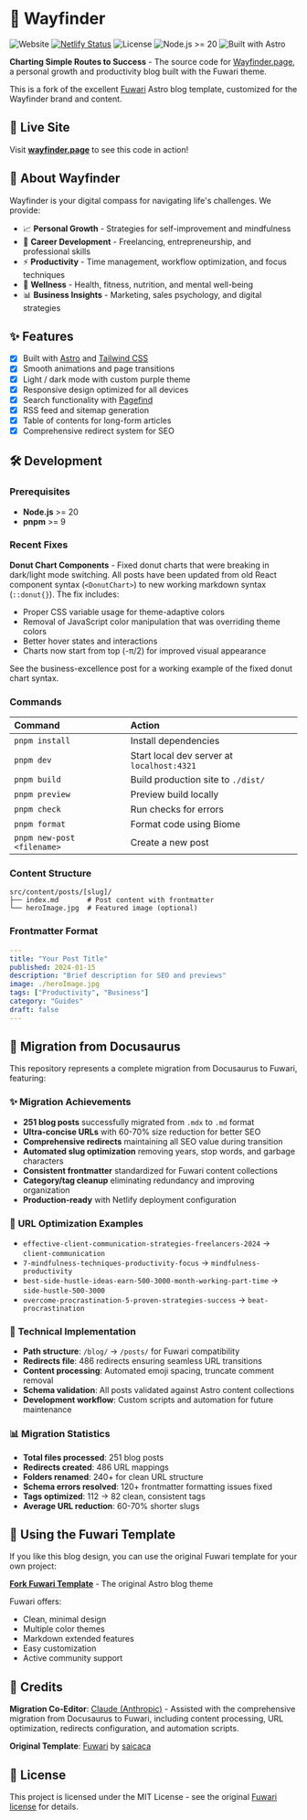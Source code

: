 # 🧭 Wayfinder

![Website](https://img.shields.io/website?url=https%3A//wayfinder.page&style=flat-square)
[![Netlify Status](https://api.netlify.com/api/v1/badges/0960fa68-f10c-464c-a597-9d8dec7af987/deploy-status)](https://app.netlify.com/projects/wayfinderpage/deploys)
![License](https://img.shields.io/badge/license-MIT-blue?style=flat-square)
![Node.js >= 20](https://img.shields.io/badge/node.js-%3E%3D20-brightgreen?style=flat-square)
![Built with Astro](https://img.shields.io/badge/Built%20with-Astro-orange?style=flat-square)

**Charting Simple Routes to Success** - The source code for [Wayfinder.page](https://wayfinder.page), a personal growth and productivity blog built with the Fuwari theme.

This is a fork of the excellent [Fuwari](https://github.com/saicaca/fuwari) Astro blog template, customized for the Wayfinder brand and content.

## 🚀 Live Site

Visit **[wayfinder.page](https://wayfinder.page)** to see this code in action!

## 📖 About Wayfinder

Wayfinder is your digital compass for navigating life's challenges. We provide:

- 📈 **Personal Growth** - Strategies for self-improvement and mindfulness
- 💼 **Career Development** - Freelancing, entrepreneurship, and professional skills
- ⚡ **Productivity** - Time management, workflow optimization, and focus techniques
- 🧘 **Wellness** - Health, fitness, nutrition, and mental well-being
- 📊 **Business Insights** - Marketing, sales psychology, and digital strategies

## ✨ Features

- [x] Built with [Astro](https://astro.build) and [Tailwind CSS](https://tailwindcss.com)
- [x] Smooth animations and page transitions
- [x] Light / dark mode with custom purple theme
- [x] Responsive design optimized for all devices
- [x] Search functionality with [Pagefind](https://pagefind.app/)
- [x] RSS feed and sitemap generation
- [x] Table of contents for long-form articles
- [x] Comprehensive redirect system for SEO

## 🛠️ Development

### Prerequisites

- **Node.js** >= 20
- **pnpm** >= 9

### Recent Fixes

**Donut Chart Components** - Fixed donut charts that were breaking in dark/light mode switching. All posts have been updated from old React component syntax (`<DonutChart>`) to new working markdown syntax (`::donut{}`). The fix includes:

- Proper CSS variable usage for theme-adaptive colors
- Removal of JavaScript color manipulation that was overriding theme colors
- Better hover states and interactions
- Charts now start from top (-π/2) for improved visual appearance

See the business-excellence post for a working example of the fixed donut chart syntax.

### Commands

| Command                    | Action                                     |
| :------------------------- | :----------------------------------------- |
| `pnpm install`             | Install dependencies                       |
| `pnpm dev`                 | Start local dev server at `localhost:4321` |
| `pnpm build`               | Build production site to `./dist/`         |
| `pnpm preview`             | Preview build locally                      |
| `pnpm check`               | Run checks for errors                      |
| `pnpm format`              | Format code using Biome                    |
| `pnpm new-post <filename>` | Create a new post                          |

### Content Structure

```
src/content/posts/[slug]/
├── index.md       # Post content with frontmatter
└── heroImage.jpg  # Featured image (optional)
```

### Frontmatter Format

```yaml
---
title: "Your Post Title"
published: 2024-01-15
description: "Brief description for SEO and previews"
image: ./heroImage.jpg
tags: ["Productivity", "Business"]
category: "Guides"
draft: false
---
```

## 🚚 Migration from Docusaurus

This repository represents a complete migration from Docusaurus to Fuwari, featuring:

### ✨ **Migration Achievements**

- **251 blog posts** successfully migrated from `.mdx` to `.md` format
- **Ultra-concise URLs** with 60-70% size reduction for better SEO
- **Comprehensive redirects** maintaining all SEO value during transition
- **Automated slug optimization** removing years, stop words, and garbage characters
- **Consistent frontmatter** standardized for Fuwari content collections
- **Category/tag cleanup** eliminating redundancy and improving organization
- **Production-ready** with Netlify deployment configuration

### 🎯 **URL Optimization Examples**

- `effective-client-communication-strategies-freelancers-2024` → `client-communication`
- `7-mindfulness-techniques-productivity-focus` → `mindfulness-productivity`
- `best-side-hustle-ideas-earn-500-3000-month-working-part-time` → `side-hustle-500-3000`
- `overcome-procrastination-5-proven-strategies-success` → `beat-procrastination`

### 🔧 **Technical Implementation**

- **Path structure**: `/blog/` → `/posts/` for Fuwari compatibility
- **Redirects file**: 486 redirects ensuring seamless URL transitions
- **Content processing**: Automated emoji spacing, truncate comment removal
- **Schema validation**: All posts validated against Astro content collections
- **Development workflow**: Custom scripts and automation for future maintenance

### 📊 **Migration Statistics**

- **Total files processed**: 251 blog posts
- **Redirects created**: 486 URL mappings
- **Folders renamed**: 240+ for clean URL structure
- **Schema errors resolved**: 120+ frontmatter formatting issues fixed
- **Tags optimized**: 112 → 82 clean, consistent tags
- **Average URL reduction**: 60-70% shorter slugs

## 🎨 Using the Fuwari Template

If you like this blog design, you can use the original Fuwari template for your own project:

**[Fork Fuwari Template](https://github.com/saicaca/fuwari)** - The original Astro blog theme

Fuwari offers:

- Clean, minimal design
- Multiple color themes
- Markdown extended features
- Easy customization
- Active community support

## 👥 Credits

**Migration Co-Editor**: [Claude (Anthropic)](https://claude.ai/code) - Assisted with the comprehensive migration from Docusaurus to Fuwari, including content processing, URL optimization, redirects configuration, and automation scripts.

**Original Template**: [Fuwari](https://github.com/saicaca/fuwari) by [saicaca](https://github.com/saicaca)

## 📄 License

This project is licensed under the MIT License - see the original [Fuwari license](https://github.com/saicaca/fuwari/blob/main/LICENSE) for details.
